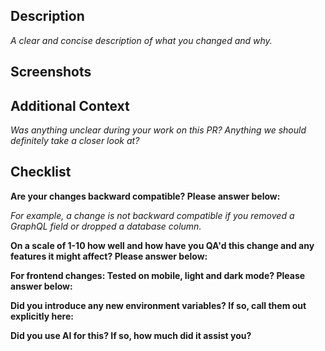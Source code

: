 ## Description

_A clear and concise description of what you changed and why._

## Screenshots

## Additional Context

_Was anything unclear during your work on this PR? Anything we should definitely take a closer look at?_

## Checklist

**Are your changes backward compatible? Please answer below:**

_For example, a change is not backward compatible if you removed a GraphQL field or dropped a database column._

**On a scale of 1-10 how well and how have you QA'd this change and any features it might affect? Please answer below:**


**For frontend changes: Tested on mobile, light and dark mode? Please answer below:**


**Did you introduce any new environment variables? If so, call them out explicitly here:**


**Did you use AI for this? If so, how much did it assist you?**
